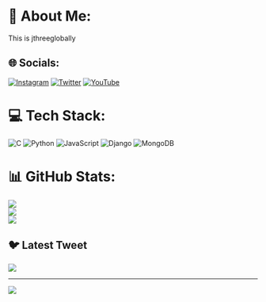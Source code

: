 # 💫 About Me:
This is jthreeglobally<br>


## 🌐 Socials:
[![Instagram](https://img.shields.io/badge/Instagram-%23E4405F.svg?logo=Instagram&logoColor=white)](https://instagram.com/jemoh03) [![Twitter](https://img.shields.io/badge/Twitter-%231DA1F2.svg?logo=Twitter&logoColor=white)](https://twitter.com/jamesmngandu) [![YouTube](https://img.shields.io/badge/YouTube-%23FF0000.svg?logo=YouTube&logoColor=white)](https://youtube.com/@jthreeglobally) 

# 💻 Tech Stack:
![C](https://img.shields.io/badge/c-%2300599C.svg?style=for-the-badge&logo=c&logoColor=white) ![Python](https://img.shields.io/badge/python-3670A0?style=for-the-badge&logo=python&logoColor=ffdd54) ![JavaScript](https://img.shields.io/badge/javascript-%23323330.svg?style=for-the-badge&logo=javascript&logoColor=%23F7DF1E) ![Django](https://img.shields.io/badge/django-%23092E20.svg?style=for-the-badge&logo=django&logoColor=white) ![MongoDB](https://img.shields.io/badge/MongoDB-%234ea94b.svg?style=for-the-badge&logo=mongodb&logoColor=white)
# 📊 GitHub Stats:
![](https://github-readme-stats.vercel.app/api?username=jmngandu&theme=dark&hide_border=false&include_all_commits=false&count_private=false)<br/>
![](https://github-readme-streak-stats.herokuapp.com/?user=jmngandu&theme=dark&hide_border=false)<br/>
![](https://github-readme-stats.vercel.app/api/top-langs/?username=jmngandu&theme=dark&hide_border=false&include_all_commits=false&count_private=false&layout=compact)

## 🐦 Latest Tweet
[![](https://gtce.itsvg.in/api?username=jamesmngandu)](https://github.com/VishwaGauravIn/github-twitter-card-embed)

---
[![](https://visitcount.itsvg.in/api?id=jmngandu&icon=0&color=0)](https://visitcount.itsvg.in)

<!-- Proudly created with GPRM ( https://gprm.itsvg.in ) -->
